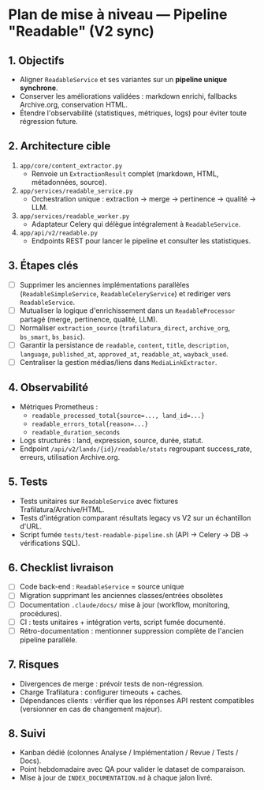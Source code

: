 # Plan de mise à niveau — Pipeline "Readable" (V2 sync)

## 1. Objectifs
- Aligner `ReadableService` et ses variantes sur un **pipeline unique synchrone**.
- Conserver les améliorations validées : markdown enrichi, fallbacks Archive.org, conservation HTML.
- Étendre l'observabilité (statistiques, métriques, logs) pour éviter toute régression future.

## 2. Architecture cible
1. `app/core/content_extractor.py`
   - Renvoie un `ExtractionResult` complet (markdown, HTML, métadonnées, source).
2. `app/services/readable_service.py`
   - Orchestration unique : extraction → merge → pertinence → qualité → LLM.
3. `app/services/readable_worker.py`
   - Adaptateur Celery qui délègue intégralement à `ReadableService`.
4. `app/api/v2/readable.py`
   - Endpoints REST pour lancer le pipeline et consulter les statistiques.

## 3. Étapes clés
- [ ] Supprimer les anciennes implémentations parallèles (`ReadableSimpleService`, `ReadableCeleryService`) et rediriger vers `ReadableService`.
- [ ] Mutualiser la logique d'enrichissement dans un `ReadableProcessor` partagé (merge, pertinence, qualité, LLM).
- [ ] Normaliser `extraction_source` (`trafilatura_direct`, `archive_org`, `bs_smart`, `bs_basic`).
- [ ] Garantir la persistance de `readable`, `content`, `title`, `description`, `language`, `published_at`, `approved_at`, `readable_at`, `wayback_used`.
- [ ] Centraliser la gestion médias/liens dans `MediaLinkExtractor`.

## 4. Observabilité
- Métriques Prometheus :
  - `readable_processed_total{source=..., land_id=...}`
  - `readable_errors_total{reason=...}`
  - `readable_duration_seconds`
- Logs structurés : land, expression, source, durée, statut.
- Endpoint `/api/v2/lands/{id}/readable/stats` regroupant success_rate, erreurs, utilisation Archive.org.

## 5. Tests
- Tests unitaires sur `ReadableService` avec fixtures Trafilatura/Archive/HTML.
- Tests d'intégration comparant résultats legacy vs V2 sur un échantillon d'URL.
- Script fumée `tests/test-readable-pipeline.sh` (API → Celery → DB → vérifications SQL).

## 6. Checklist livraison
- [ ] Code back-end : `ReadableService` = source unique 
- [ ] Migration supprimant les anciennes classes/entrées obsolètes
- [ ] Documentation `.claude/docs/` mise à jour (workflow, monitoring, procédures).
- [ ] CI : tests unitaires + intégration verts, script fumée documenté.
- [ ] Rétro-documentation : mentionner suppression complète de l'ancien pipeline parallèle.

## 7. Risques
- Divergences de merge : prévoir tests de non-régression.
- Charge Trafilatura : configurer timeouts + caches.
- Dépendances clients : vérifier que les réponses API restent compatibles (versionner en cas de changement majeur).

## 8. Suivi
- Kanban dédié (colonnes Analyse / Implémentation / Revue / Tests / Docs).
- Point hebdomadaire avec QA pour valider le dataset de comparaison.
- Mise à jour de `INDEX_DOCUMENTATION.md` à chaque jalon livré.

